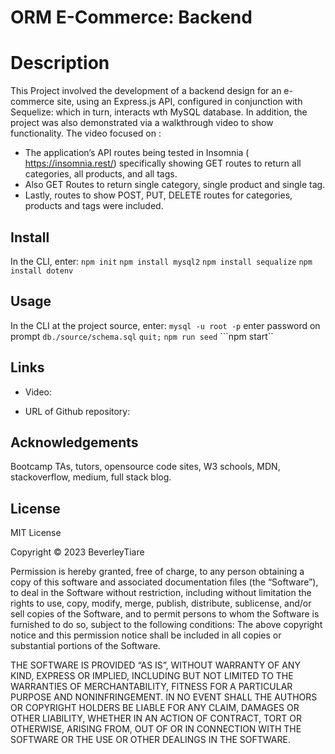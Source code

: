 # ORM E-Commerce: Backend

# Description

This Project involved the development of a backend design for an e-commerce site, using an Express.js API, configured in conjunction with Sequelize: which in turn, interacts wth MySQL database. In addition, the project was also demonstrated via a walkthrough video to show functionality. 
The video focused on :
- The application’s API routes being tested in Insomnia ( https://insomnia.rest/) specifically showing GET routes to return all categories, all products, and all tags.
- Also GET Routes to return single category, single product and single tag.
- Lastly, routes to show POST, PUT, DELETE routes for categories, products and tags were included.

## Install

In the CLI, enter:
```npm init```
```npm install mysql2```
```npm install sequalize```
```npm install dotenv```


## Usage
In the CLI at the project source, enter:
```mysql -u root -p```
enter password on prompt
```db./source/schema.sql```
```quit;```
```npm run seed```
```npm start``


## Links

- Video:

- URL of Github repository:

## Acknowledgements
Bootcamp TAs, tutors, opensource code sites, W3 schools, MDN, stackoverflow, medium, full stack blog.

## License

MIT License

Copyright © 2023 BeverleyTiare

Permission is hereby granted, free of charge, to any person obtaining a copy of this software and associated documentation files (the “Software”), to deal in the Software without restriction, including without limitation the rights to use, copy, modify, merge, publish, distribute, sublicense, and/or sell copies of the Software, and to permit persons to whom the Software is furnished to do so, subject to the following conditions: The above copyright notice and this permission notice shall be included in all copies or substantial portions of the Software.

THE SOFTWARE IS PROVIDED “AS IS”, WITHOUT WARRANTY OF ANY KIND, EXPRESS OR IMPLIED, INCLUDING BUT NOT LIMITED TO THE WARRANTIES OF MERCHANTABILITY, FITNESS FOR A PARTICULAR PURPOSE AND NONINFRINGEMENT. IN NO EVENT SHALL THE AUTHORS OR COPYRIGHT HOLDERS BE LIABLE FOR ANY CLAIM, DAMAGES OR OTHER LIABILITY, WHETHER IN AN ACTION OF CONTRACT, TORT OR OTHERWISE, ARISING FROM, OUT OF OR IN CONNECTION WITH THE SOFTWARE OR THE USE OR OTHER DEALINGS IN THE SOFTWARE.


